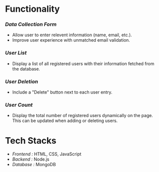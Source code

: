 # Functionality

### _Data Collection Form_

- Allow user to enter relevent information (name, email, etc.).
- Improve user experience with unmatched email validation.

### _User List_

- Display a list of all registered users with their information fetched from the database.

### _User Deletion_

- Include a "Delete" button next to each user entry.

### _User Count_

- Display the total number of registered users dynamically on the page. This can be updated when adding or deleting users.

# Tech Stacks

- _Frontend :_ HTML, CSS, JavaScript
- _Backend :_ Node.js
- _Database :_ MongoDB
